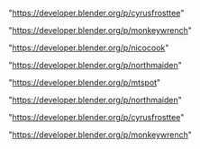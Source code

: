"https://developer.blender.org/p/cyrusfrosttee"

"https://developer.blender.org/p/monkeywrench"

"https://developer.blender.org/p/nicocook"

"https://developer.blender.org/p/northmaiden"

"https://developer.blender.org/p/mtspot"

 
"https://developer.blender.org/p/northmaiden"


"https://developer.blender.org/p/cyrusfrosttee"


"https://developer.blender.org/p/monkeywrench"


 
